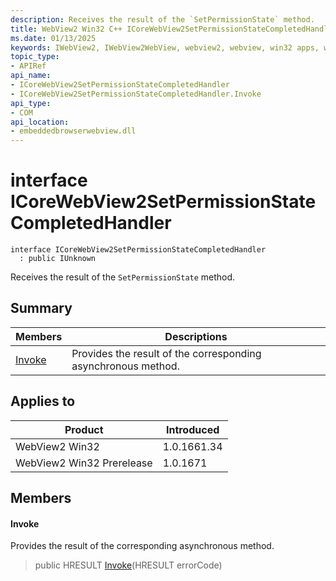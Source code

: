 ```yaml
---
description: Receives the result of the `SetPermissionState` method.
title: WebView2 Win32 C++ ICoreWebView2SetPermissionStateCompletedHandler
ms.date: 01/13/2025
keywords: IWebView2, IWebView2WebView, webview2, webview, win32 apps, win32, edge, ICoreWebView2, ICoreWebView2Controller, browser control, edge html, ICoreWebView2SetPermissionStateCompletedHandler
topic_type: 
- APIRef
api_name:
- ICoreWebView2SetPermissionStateCompletedHandler
- ICoreWebView2SetPermissionStateCompletedHandler.Invoke
api_type:
- COM
api_location:
- embeddedbrowserwebview.dll
---
```


# interface ICoreWebView2SetPermissionStateCompletedHandler

```
interface ICoreWebView2SetPermissionStateCompletedHandler
  : public IUnknown
```

Receives the result of the `SetPermissionState` method.

## Summary

 Members                        | Descriptions
--------------------------------|---------------------------------------------
[Invoke](#invoke) | Provides the result of the corresponding asynchronous method.

## Applies to

Product                         | Introduced
--------------------------------|---------------------------------------------
WebView2 Win32            |    1.0.1661.34
WebView2 Win32 Prerelease |    1.0.1671

## Members

#### Invoke

Provides the result of the corresponding asynchronous method.

> public HRESULT [Invoke](#invoke)(HRESULT errorCode)

